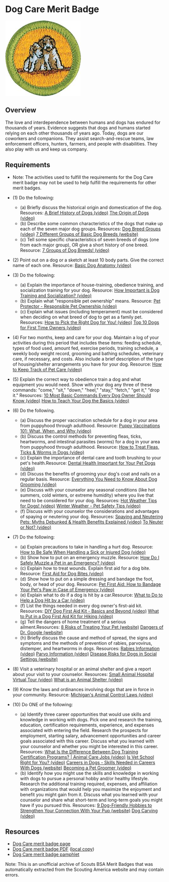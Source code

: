 

# Dog Care Merit Badge

![Dog Care Merit Badge](images/dog-care-merit-badge.jpg)

## Overview



The love and interdependence between humans and dogs has endured for thousands of years. Evidence suggests that dogs and humans started relying on each other thousands of years ago. Today, dogs are our coworkers and companions. They assist search-and-rescue teams, law enforcement officers, hunters, farmers, and people with disabilities. They also play with us and keep us company.

## Requirements

* Note: The activities used to fulfill the requirements for the Dog Care merit badge may not be used to help fulfill the requirements for other merit badges.
* (1) Do the following:
    * (a) Briefly discuss the historical origin and domestication of the dog. Resources: [A Brief History of Dogs (video)](https://www.youtube.com/watch?v=8_KWmzLObQ4) [The Origin of Dogs (video)](https://www.youtube.com/watch?v=4doKA0VpKgc)
    * (b) Describe some common characteristics of the dogs that make up each of the seven major dog groups. Resources: [Dog Breed Groups (video)](https://www.youtube.com/watch?v=CITzpWbTSE8) [7 Different Groups of Basic Dog Breeds (website)](https://petcontrolhq.com/en-us/pages/different-dog-breed-types?srsltid=AfmBOoriR8nmRFZgjdYVNRzqBBq5JrrEedlNFCFNmHuWf31yizOyEUx_)
    * (c) Tell some specific characteristics of seven breeds of dogs (one from each major group), OR give a short history of one breed. Resource: [7 Groups of Dog Breeds! (video)](https://www.youtube.com/watch?v=RqIpI3QhEFs)


* (2) Point out on a dog or a sketch at least 10 body parts. Give the correct name of each one. Resource:  [Basic Dog Anatomy (video)](https://youtu.be/ydzIvqvSKdk?si=uJiETon8SHdKagVg)
* (3) Do the following:
    * (a) Explain the importance of house-training, obedience training, and socialization training for your dog. Resource: [How Important is Dog Training and Socialization? (video)](https://www.youtube.com/watch?v=bwB7qNdifP4)
    * (b) Explain what "responsible pet ownership" means. Resource: [Pet Protector - Responsible Pet Ownership (video)](https://www.youtube.com/watch?v=R_0HgVBhwBM)
    * (c) Explain what issues (including temperament) must be considered when deciding on what breed of dog to get as a family pet. Resources: [How to Pick the Right Dog for You! (video)](https://www.youtube.com/watch?v=l0JWJDFmacs) [Top 10 Dogs for First Time Owners (video)](https://www.youtube.com/watch?v=_JRKX18rTbA)


* (4) For two months, keep and care for your dog. Maintain a log of your activities during this period that includes these items: feeding schedule, types of food used, amount fed, exercise periods, training schedule, a weekly body weight record, grooming and bathing schedules, veterinary care, if necessary, and costs. Also include a brief description of the type of housing/shelter arrangements you have for your dog. Resource:  [How to Keep Track of Pet Care (video)](https://youtu.be/rS4dprT0rg0?si=wZQbDaOU29oFYKDa)
* (5) Explain the correct way to obedience train a dog and what equipment you would need. Show with your dog any three of these commands: "come," "sit," "down," "heel," "stay," "fetch," "get it," "drop it."  Resources:  [10 Most Basic Commands Every Dog Owner Should Know (video)](https://www.youtube.com/watch?v=eHbcb2EQC88)  [How to Teach Your Dog the Basics (video)](https://www.youtube.com/watch?v=lUzcA9qa_P8)
* (6) Do the following.
    * (a) Discuss the proper vaccination schedule for a dog in your area from puppyhood through adulthood.  Resource: [Puppy Vaccinations 101: What, When, and Why (video)](https://www.youtube.com/watch?v=BnVVSciMymE)
    * (b) Discuss the control methods for preventing fleas, ticks, heartworms, and intestinal parasites (worms) for a dog in your area from puppyhood through adulthood. Resource: [How to Treat Fleas, Ticks & Worms in Dogs (video)](https://www.youtube.com/watch?v=NdykIsBmmao)
    * (c) Explain the importance of dental care and tooth brushing to your pet's health.Resource: [Dental Health Important for Your Pet Dogs (video)](https://www.youtube.com/watch?v=Qm92tNqrNAU)
    * (d) Discuss the benefits of grooming your dog's coat and nails on a regular basis.  Resource: [Everything You Need to Know About Dog Grooming (video)](https://www.youtube.com/watch?v=73abRtKHDfI)
    * (e) Discuss with your counselor any seasonal conditions (like hot summers, cold winters, or extreme humidity) where you live that need to be considered for your dog.  Resources: [Hot Weather Tips for Dogs! (video)](https://www.youtube.com/shorts/JsnPl3mvgG4) [Winter Weather - Pet Safety Tips (video)](https://www.youtube.com/watch?v=P7nVESKP_sA)
    * (f) Discuss with your counselor the considerations and advantages of spaying or neutering your dog. Resources: [Spaying and Neutering Pets: Myths Debunked & Health Benefits Explained (video)](https://www.youtube.com/watch?v=H9r9J3zlGZI) [To Neuter or Not? (video)](https://youtu.be/SaQRnYbco5M?si=8BgNtVlMOUSq_8Dd)


* (7) Do the following:
    * (a) Explain precautions to take in handling a hurt dog. Resource: [How to Be Safe When Handling a Sick or Injured Dog (video)](https://www.youtube.com/watch?v=7JP3IFdClU8)
    * (b) Show how to put on an emergency muzzle.  Resource: [How Do I Safely Muzzle a Pet in an Emergency? (video)](https://www.youtube.com/watch?v=E7_77X7hAqQ)
    * (c) Explain how to treat wounds. Explain first aid for a dog bite.  Resource: [First Aid for Dog Bites (video)](https://www.youtube.com/watch?v=J5AeWWQ3eN0)
    * (d) Show how to put on a simple dressing and bandage the foot, body, or head of your dog. Resource: [Pet First Aid: How to Bandage Your Pet's Paw in Case of Emergency (video)](https://www.youtube.com/watch?v=s7ZvhxUv8HU)
    * (e) Explain what to do if a dog is hit by a car.Resource: [What to Do to Help a Dog Hit by a Car (video)](https://www.youtube.com/watch?v=Zidt9dhMEZ4)
    * (f) List the things needed in every dog owner's first-aid kit. Resources: [DIY Dog First Aid Kit - Basics and Beyond (video)](https://www.youtube.com/watch?v=Cz_ogJQhWmo) [What to Put in a Dog First Aid Kit for Hiking (video)](https://www.youtube.com/watch?v=7sszmRkdOyM)
    * (g) Tell the dangers of home treatment of a serious ailment.Resources: [8 Risks of Treating Your Pet (website)](https://www.petmd.com/dog/care/8-risks-treating-your-pet-home) [Dangers of Dr. Google (website)](https://www.thedrakecenter.com/services/blog/diagnosing-and-treating-your-own-pet-dangers-dr-google)
    * (h) Briefly discuss the cause and method of spread, the signs and symptoms and the methods of prevention of rabies, parvovirus, distemper, and heartworms in dogs. Resources: [Rabies Information (video)](https://www.youtube.com/watch?v=_tMORbU5c3Y) [Parvo Information (video)](https://www.youtube.com/watch?v=7pBKnJQlwSQ) [Disease Risks for Dogs in Social Settings (website)](https://www.avma.org/resources-tools/pet-owners/petcare/disease-risks-dogs-social-settings)


* (8) Visit a veterinary hospital or an animal shelter and give a report about your visit to your counselor. Resources:  [Small Animal Hospital Virtual Tour (video)](https://www.youtube.com/watch?v=O_R3raXyB8s)  [What is an Animal Shelter (video)](https://www.youtube.com/watch?v=_CIC1OXl2u0)
* (9) Know the laws and ordinances involving dogs that are in force in your community. Resource:  [Michigan's Animal Control Laws (video)](https://www.youtube.com/watch?v=Hr7n_5GCiUk)
* (10) Do ONE of the following:
    * (a) Identify three career opportunities that would use skills and knowledge in working with dogs. Pick one and research the training, education, certification requirements, experience, and expenses associated with entering the field. Research the prospects for employment, starting salary, advancement opportunities and career goals associated with this career. Discuss what you learned with your counselor and whether you might be interested in this career. Resources: [What Is the Difference Between Dog Training Certification Programs? | Animal Care Jobs (video)](https://www.youtube.com/watch?v=aDYaE4d_H94) [Is Vet School Right for You? (video)](https://youtu.be/Nn3IE61JM00?si=lEr2OMOa_AuiW_FJ) [Careers in Dogs - Skills Needed in Careers With Dogs (website)](https://www.akc.org/public-education/resources/dog-related-career-skills/) [Becoming a Pet Groomer (video)](https://www.youtube.com/watch?v=86eSPiTckRA)
    * (b) Identify how you might use the skills and knowledge in working with dogs to pursue a personal hobby and/or healthy lifestyle. Research the additional training required, expenses, and affiliation with organizations that would help you maximize the enjoyment and benefit you might gain from it. Discuss what you learned with your counselor and share what short-term and long-term goals you might have if you pursued this. Resources: [9 Dog-Friendly Hobbies to Strengthen Your Connection With Your Pup (website)](https://thenatureofhome.com/dog-friendly-hobbies/) [Dog Carving (video)](https://www.youtube.com/shorts/bRJr3fVXGnU)




## Resources

- [Dog Care merit badge page](https://www.scouting.org/merit-badges/dog-care/)
- [Dog Care merit badge PDF](https://filestore.scouting.org/filestore/Merit_Badge_ReqandRes/Pamphlets/Dog%20Care_2024.pdf) ([local copy](files/dog-care-merit-badge.pdf))
- [Dog Care merit badge pamphlet](https://www.scoutshop.org/bsa-dog-care-merit-badge-pamphlet-661048.html)

Note: This is an unofficial archive of Scouts BSA Merit Badges that was automatically extracted from the Scouting America website and may contain errors.